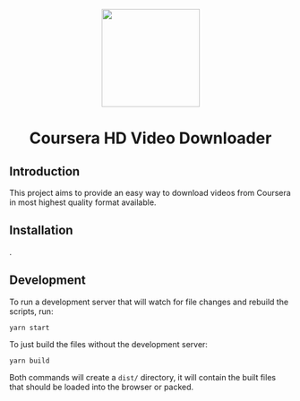 <p align="center"><img src="https://image.flaticon.com/icons/svg/2963/2963176.svg" align="center" width="175"></p>
<h1 align="center">Coursera HD Video Downloader</h1>

## Introduction

This project aims to provide an easy way to download videos from Coursera in most highest quality format available.

## Installation

.

## Development

To run a development server that will watch for file changes and rebuild the scripts, run:

```
yarn start
```

To just build the files without the development server:

```
yarn build
```

Both commands will create a `dist/` directory, it will contain the built files that should be loaded into the browser or packed.